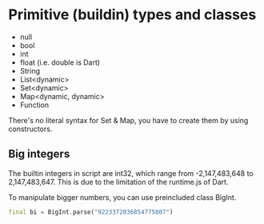 # Primitive (buildin) types and classes

- null
- bool
- int
- float (i.e. double is Dart)
- String
- List\<dynamic\>
- Set\<dynamic\>
- Map\<dynamic, dynamic\>
- Function

There's no literal syntax for Set & Map, you have to create them by using constructors.

## Big integers

The builtin integers in script are int32, which range from -2,147,483,648 to 2,147,483,647. This is due to the limitation of the runtime.js of Dart.

To manipulate bigger numbers, you can use preincluded class BigInt.

```dart
final bi = BigInt.parse("9223372036854775807")
```

